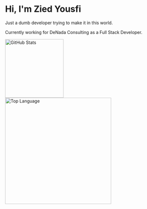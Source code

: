 # Hi, I'm Zied Yousfi

Just a dumb developer trying to make it in this world.

Currently working for DeNada Consulting as a Full Stack Developer.

<div>
<a href="https://gsp-rho.vercel.app/api?username=ZiedYousfi&show_icons=true&custom_title=GitHub+Statistics&title_color=cba6f7&theme=catppuccin_mocha&border_color=45475a&cache_seconds=1"><img height="190" align="center" alt="GitHub Stats" src="https://gsp-rho.vercel.app/api?username=ZiedYousfi&show_icons=true&custom_title=GitHub+Statistics&title_color=cba6f7&theme=catppuccin_mocha&border_color=45475a&cache_seconds=1"/></a>
<a href="https://gsp-rho.vercel.app/api/top-langs/?username=ZiedYousfi&layout=compact&title_color=cba6f7&theme=catppuccin_mocha&border_color=45475a&cache_seconds=1"><img width="345" align="center" alt="Top Language" src="https://gsp-rho.vercel.app/api/top-langs/?username=ZiedYousfi&layout=compact&title_color=cba6f7&theme=catppuccin_mocha&border_color=45475a&cache_seconds=1"/></a>
</div>
